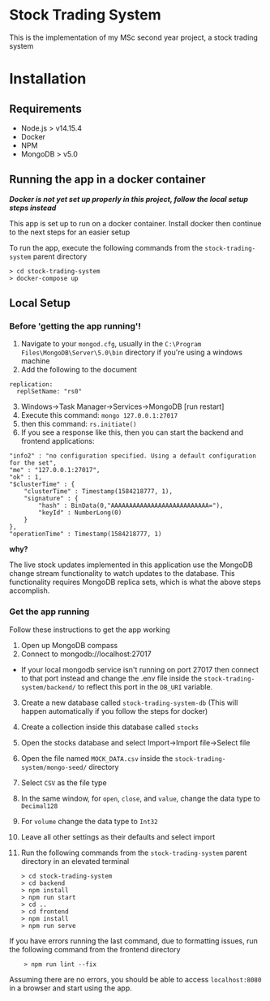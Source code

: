 # Stock Trading System
This is the implementation of my MSc second year project, a stock trading system

# Installation

## Requirements
- Node.js > v14.15.4
- Docker
- NPM
- MongoDB > v5.0


## Running the app in a docker container
***Docker is not yet set up properly in this project, follow the local setup steps instead***

This app is set up to run on a docker container. Install docker then continue to the next steps for an easier setup

To run the app, execute the following commands from the `stock-trading-system` parent directory

	> cd stock-trading-system
	> docker-compose up

## Local Setup

### Before 'getting the app running'!
1. Navigate to your `mongod.cfg`, usually in the `C:\Program Files\MongoDB\Server\5.0\bin` directory if you're using a windows machine
2. Add the following to the document
```
replication:
  replSetName: "rs0"
```
3. Windows->Task Manager->Services->MongoDB [run restart]
4. Execute this command: `mongo 127.0.0.1:27017`
5. then this command: `rs.initiate()`
6. If you see a response like this, then you can start the backend and frontend applications:

```
"info2" : "no configuration specified. Using a default configuration for the set",    
"me" : "127.0.0.1:27017",                                                             
"ok" : 1,                                                                             
"$clusterTime" : {                                                                    
	"clusterTime" : Timestamp(1584218777, 1),                                     
	"signature" : {                                                               
		"hash" : BinData(0,"AAAAAAAAAAAAAAAAAAAAAAAAAAA="),                   
		"keyId" : NumberLong(0)                                               
	}                                                                             
},                                                                                    
"operationTime" : Timestamp(1584218777, 1)
```

**why?**

The live stock updates implemented in this application use the MongoDB change stream functionality to watch updates to the database. This functionality requires MongoDB replica sets, which is what the above steps accomplish.

### Get the app running
Follow these instructions to get the app working

1. Open up MongoDB compass
2. Connect to mongodb://localhost:27017
 - If your local mongodb service isn't running on port 27017 then connect to that port instead and change the .env file inside the `stock-trading-system/backend/` to reflect this port in the `DB_URI` variable.
3. Create a new database called `stock-trading-system-db` (This will happen automatically if you follow the steps for docker)
4. Create a collection inside this database called `stocks`
5. Open the stocks database and select Import->Import file->Select file
6. Open the file named `MOCK_DATA.csv` inside the `stock-trading-system/mongo-seed/` directory
7. Select `CSV` as the file type
8. In the same window, for `open`, `close`, and `value`, change the data type to `Decimal128`
9. For `volume` change the data type to `Int32`
10. Leave all other settings as their defaults and select import
11. Run the following commands from the `stock-trading-system` parent directory in an elevated terminal

		> cd stock-trading-system
		> cd backend
		> npm install
		> npm run start
		> cd ..
		> cd frontend
		> npm install
		> npm run serve

If you have errors running the last command, due to formatting issues, run the following command from the frontend directory

		> npm run lint --fix

Assuming there are no errors, you should be able to access `localhost:8080` in a browser and start using the app.
